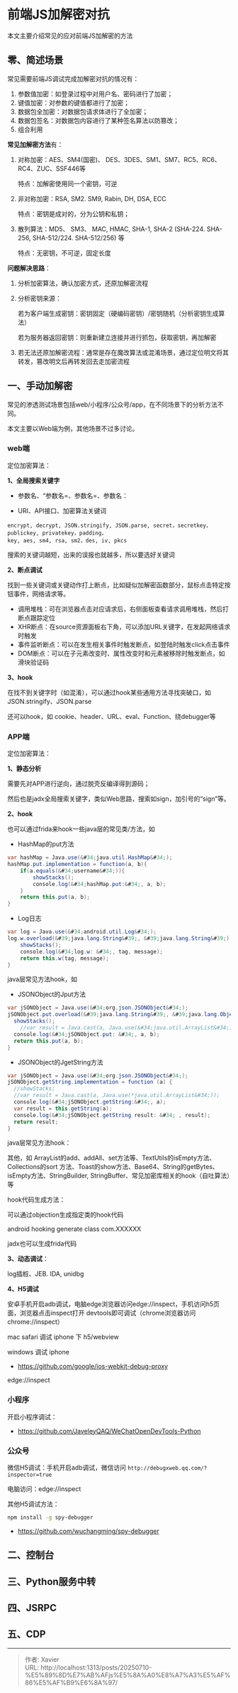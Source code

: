 # 前端JS加解密对抗




本文主要介绍常见的应对前端JS加解密的方法

## 零、简述场景

常见需要前端JS调试完成加解密对抗的情况有：

1. 参数值加密：如登录过程中对用户名、密码进行了加密；
2. 键值加密：对参数的键值都进行了加密；
3. 数据包全加密：对数据包请求体进行了全加密；
4. 数据包签名：对数据包内容进行了某种签名算法以防篡改；
5. 组合利用

**常见加解密方法**有：

1. 对称加密：AES、SM4(国密)、 DES、3DES、SM1、SM7、RC5、RC6、RC4、ZUC、SSF446等

   特点：加解密使用同一个密钥，可逆

2. 非对称加密：RSA, SM2. SM9, Rabin, DH, DSA, ECC

   特点：密钥是成对的，分为公钥和私钥；

3. 散列算法：MD5、 SM3、 MAC, HMAC, SHA-1, SHA-2 (SHA-224. SHA-256, SHA-512/224. SHA-512/256) 等

   特点：无密钥，不可逆，固定长度

**问题解决思路**：

1. 分析加密算法，确认加密方式，还原加解密流程

2. 分析密钥来源：

   若为客户端生成密钥：密钥固定（硬编码密钥）/密钥随机（分析密钥生成算法）

   若为服务器返回密钥：则重新建立连接并进行抓包，获取密钥，再加解密

3. 若无法还原加解密流程：通常是存在魔改算法或混淆场景，通过定位明文将其转发，篡改明文后再转发回去走加密流程

## 一、手动加解密

常见的渗透测试场景包括web/小程序/公众号/app，在不同场景下的分析方法不同。

本文主要以Web端为例，其他场景不过多讨论。

### web端

定位加密算法：

**1、全局搜索关键字**

- 参数名、“参数名=、参数名=、参数名：

- URI、API接口、加密算法关键词

```
encrypt, decrypt, JSON.stringify, JSON.parse, secret，secretkey，publickey, privatekey，padding，
key, aes, sm4, rsa, sm2，des, iv, pkcs
```

搜索的关键词越短，出来的误报也就越多，所以要选好关键词

**2、断点调试**

找到一些关键词或关键动作打上断点，比如疑似加解密函数部分，鼠标点击特定按钮事件，网络请求等。

- 调用堆栈：可在浏览器点击对应请求后，右侧面板查看请求调用堆栈，然后打断点跟踪定位
- XHR断点：在source资源面板右下角，可以添加URL关键字，在发起网络请求时触发
- 事件监听断点：可以在发生相关事件时触发断点，如登陆时触发click点击事件
- DOM断点：可以在子元素改变时、属性改变时和元素被移除时触发断点，如滑块验证码

**3、hook**

在找不到关键字时（如混淆），可以通过hook某些通用方法寻找突破口，如 JSON.stringify、JSON.parse

还可以hook，如 cookie、header、URL、eval、Function、绕debugger等



### APP端

定位加密算法：

**1、静态分析**

需要先对APP进行逆向，通过脱壳反编译得到源码；

然后也是jadx全局搜索关键字，类似Web思路，搜索如sign，加引号的“sign”等。

**2、hook**

也可以通过frida来hook一些java层的常见类/方法，如

- HashMap的put方法

```java
var hashMap = Java.use(&#34;java.util.HashMap&#34;);
hashMap.put.implementation = function(a, b){
	if(a.equals(&#34;username&#34;)){
		showStacks();
		console.log(&#34;hashMap.put:&#34;, a, b);
	}
	return this.put(a, b);
}
```

- Log日志

```java
var log = Java.use(&#34;android.util.Log&#34;);
log.w.overload(&#39;java.lang.String&#39;, &#39;java.lang.String&#39;).implementation = function (tag, message) {
	showStacks();
	console.log(&#34;log.w: &#34;, tag, message);
	return this.w(tag, message);
}
```

java层常见方法hook，如

- JSONObject的Jput方法

```java
var jSONObject = Java.use(&#34;org.json.JSONObject&#34;);
jSONObject.put.overload(&#39;java.lang.String&#39;, &#39;java.lang.Object&#39;).implementation = function(a, b) {
  showStacks();
	//var result = Java.cast(a, Java.use(&#34;java.util.ArrayList&#34;));
  console.log(&#34;jSONObject.put: &#34;, a, b);
  return this.put(a, b);
}
```

- JSONObject的JgetString方法

```java
var jSONObject = Java.use(&#34;org.json.JSONObject&#34;);
jSONObject.getString.implementation = function (a) { 
  //showStacks;
  //var result = Java.cast(a, Java.use(*java.util.ArrayList&#34;));
  console.log(&#34;jSONObject.getString:&#34;, a);
  var result = this.getString(a);
  console.log(&#34;jSONObject.getString result: &#34; , result);
  return result;
}
```

java层常见方法hook：

其他，如 ArrayList的add、addAll、set方法等、TextUtils的isEmpty方法、Collections的sort 方法、Toast的show方法、Base64、String的getBytes、 isEmpty方法、StringBuilder, StringBuffer、常见加密库相关的hook（自吐算法）等

hook代码生成方法：

可以通过objection生成指定类的hook代码 

android hooking generate class com.XXXXXX 

jadx也可以生成frida代码



**3、动态调试**：

log插桩、JEB. IDA, unidbg

**4、H5调试**

安卓手机开启adb调试，电脑edge浏览器访问edge://inspect，手机访问h5页面，浏览器点击inspect打开 devtools即可调试（chrome浏览器访问chrome://inspect）

mac safari 调试 iphone 下 h5/webview

windows 调试 iphone

- https://github.com/google/ios-webkit-debug-proxy 

edge://inspect

### 小程序

开启小程序调试：

- https://github.com/JaveleyQAQ/WeChatOpenDevTools-Python

### 公众号

微信H5调试：手机开启adb调试，微信访问  `http://debugxweb.qq.com/?inspector=true` 

电脑访问：edge://inspect

其他H5调试方法：

```sh
npm install -g spy-debugger
```

- https://github.com/wuchangming/spy-debugger



## 二、控制台

## 三、Python服务中转

## 四、JSRPC

## 五、CDP



---

> 作者: Xavier  
> URL: http://localhost:1313/posts/20250710-%E5%89%8D%E7%AB%AFjs%E5%8A%A0%E8%A7%A3%E5%AF%86%E5%AF%B9%E6%8A%97/  

